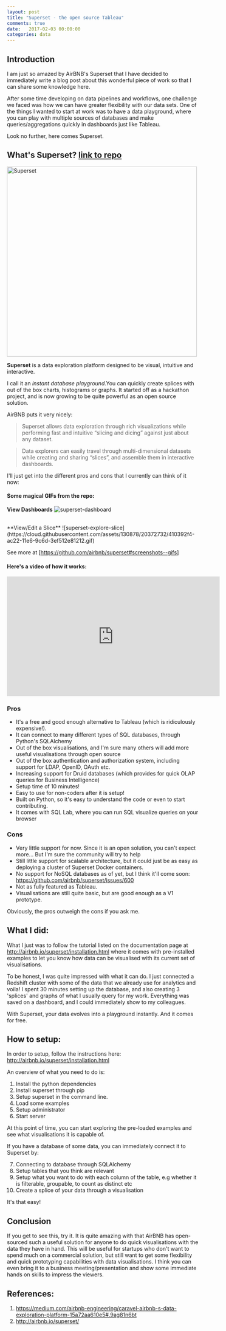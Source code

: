 ```yaml
---
layout: post
title: "Superset - the open source Tableau"
comments: true
date:   2017-02-03 00:00:00
categories: data
---
```


## Introduction

I am just so amazed by AirBNB's Superset that I have decided to immediately write a blog post about this wonderful piece of work so that I can share some knowledge here.

After some time developing on data pipelines and workflows, one challenge we faced was how we can have greater flexibility with our data sets. One of the things I wanted to start at work was to have a data playground, where you can play with multiple sources of databases and make queries/aggregations quickly in dashboards just like Tableau.

Look no further, here comes Superset.

## What's Superset? [link to repo](https://github.com/airbnb/superset)

<a href="https://github.com/airbnb/superset">
  <img
    src="https://cloud.githubusercontent.com/assets/130878/20946612/49a8a25c-bbc0-11e6-8314-10bef902af51.png"
    alt="Superset"
    width="500"
  />
</a>

**Superset** is a data exploration platform designed to be visual, intuitive and interactive.

I call it an *instant database playground*.You can quickly create splices with out of the box charts, histograms or graphs. It started off as a hackathon project, and is now growing to be quite powerful as an open source solution.

AirBNB puts it very nicely:

> Superset allows data exploration through rich visualizations while performing fast and intuitive “slicing and dicing” against just about any dataset.

> Data explorers can easily travel through multi-dimensional datasets while creating and sharing “slices”, and assemble them in interactive dashboards.

I'll just get into the different pros and cons that I currently can think of it now:

#### Some magical GIFs from the repo:

**View Dashboards**
![superset-dashboard](https://cloud.githubusercontent.com/assets/130878/20371438/a703a2a0-ac19-11e6-80c4-00a47c2eb644.gif)

<br/>
**View/Edit a Slice**
![superset-explore-slice](https://cloud.githubusercontent.com/assets/130878/20372732/410392f4-ac22-11e6-9c6d-3ef512e81212.gif)

See more at [https://github.com/airbnb/superset#screenshots--gifs]

#### Here's a video of how it works:

<iframe width="560" height="315" src="https://www.youtube.com/embed/3Txm_nj_R7M" frameborder="0" allowfullscreen></iframe>


### Pros

- It's a free and good enough alternative to Tableau (which is ridiculously expensive!). 
- It can connect to many different types of SQL databases, through Python's SQLAlchemy
- Out of the box visualisations, and I'm sure many others will add more useful visualisations through open source
- Out of the box authentication and authorization system, including support for LDAP, OpenID, OAuth etc.
- Increasing support for Druid databases (which provides for quick OLAP queries for Business Intelligence)
- Setup time of 10 minutes!
- Easy to use for non-coders after it is setup!
- Built on Python, so it's easy to understand the code or even to start contributing.
- It comes with SQL Lab, where you can run SQL visualize queries on your browser


### Cons

- Very little support for now. Since it is an open solution, you can't expect more... But I'm sure the community will try to help
- Still little support for scalable architecture, but it could just be as easy as deploying a cluster of Superset Docker containers.
- No support for NoSQL databases as of yet, but I think it'll come soon: <https://github.com/airbnb/superset/issues/600>
- Not as fully featured as Tableau.
- Visualisations are still quite basic, but are good enough as a V1 prototype.

Obviously, the pros outweigh the cons if you ask me.

## What I did:

What I just was to follow the tutorial listed on the documentation page at <http://airbnb.io/superset/installation.html> where it comes with pre-installed examples to let you know how data can be visualised with its current set of visualisations. 

To be honest, I was quite impressed with what it can do. I just connected a Redshift cluster with some of the data that we already use for analytics and voila! I spent 30 minutes setting up the database, and also creating 3 'splices' and graphs of what I usually query for my work. Everything was saved on a dashboard, and I could immediately show to my colleagues. 

With Superset, your data evolves into a playground instantly. And it comes for free.

## How to setup:

In order to setup, follow the instructions here: <http://airbnb.io/superset/installation.html>

An overview of what you need to do is:

1. Install the python dependencies
2. Install superset through pip
3. Setup superset in the command line.
4. Load some examples
5. Setup administrator
6. Start server

At this point of time, you can start exploring the pre-loaded examples and see what visualisations it is capable of.

If you have a database of some data, you can immediately connect it to Superset by:

7. Connecting to database through SQLAlchemy
8. Setup tables that you think are relevant
9. Setup what you want to do with each column of the table, e.g whether it is filterable, groupable, to count as distinct etc
10. Create a splice of your data through a visualisation

It's that easy!

## Conclusion

If you get to see this, try it. It is quite amazing with that AirBNB has open-sourced such a useful solution for anyone to do quick visualisations with the data they have in hand. This will be useful for startups who don't want to spend much on a commercial solution, but still want to get some flexibility and quick prototyping capabilities with data visualisations. I think you can even bring it to a business meeting/presentation and show some immediate hands on skills to impress the viewers.

## References:
1. <https://medium.com/airbnb-engineering/caravel-airbnb-s-data-exploration-platform-15a72aa610e5#.9ag81n6bt>
2. <http://airbnb.io/superset/>
